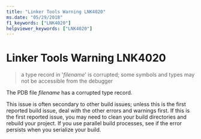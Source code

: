 ```yaml
---
title: "Linker Tools Warning LNK4020"
ms.date: "05/29/2018"
f1_keywords: ["LNK4020"]
helpviewer_keywords: ["LNK4020"]
---
```

# Linker Tools Warning LNK4020

> a type record in '*filename*' is corrupted; some symbols and types may not be accessible from the debugger

The PDB file *filename* has a corrupted type record.

This issue is often secondary to other build issues; unless this is the first reported build issue, deal with the other errors and warnings first. If this is the first reported issue, you may need to clean your build directories and rebuild your project. If you use parallel build processes, see if the error persists when you serialize your build.
